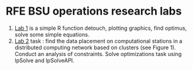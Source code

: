 # RFE BSU operations research labs 

1. [Lab 1](/Lab1/) is a simple R function detouch, plotting graphics, find optimus, solve some simple equations.
2. [Lab 2](/Lab2/) task : find the data placement on computational stations in a distributed computing network based on clusters (see Figure 1). Conduct an analysis of constraints. Solve optimizations task using lpSolve and lpSolveAPI.